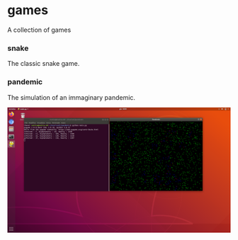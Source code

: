 # games
A collection of games

### snake
The classic snake game.


### pandemic
The simulation of an immaginary pandemic. 

![alt text](https://github.com/mattianeroni/games/blob/main/example.png)
